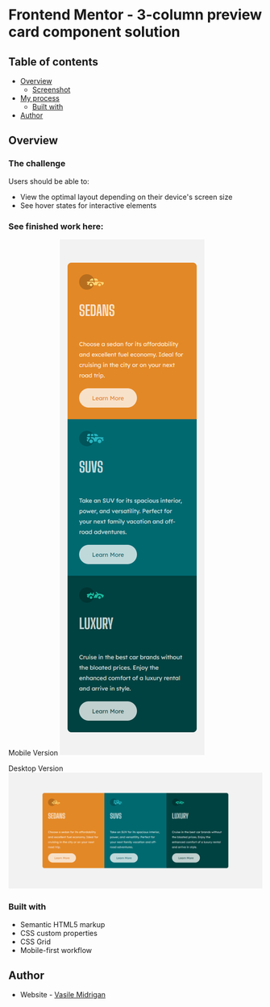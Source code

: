 # Frontend Mentor - 3-column preview card component solution

## Table of contents

- [Overview](#overview)
  - [Screenshot](#screenshot)
- [My process](#my-process)
  - [Built with](#built-with)
- [Author](#author)

## Overview

### The challenge

Users should be able to:

- View the optimal layout depending on their device's screen size
- See hover states for interactive elements

### See finished work here:

Mobile Version 
![](./images/mobile-version.png) 

Desktop Version 
![](./images/desktop-version.png)

### Built with

- Semantic HTML5 markup
- CSS custom properties
- CSS Grid
- Mobile-first workflow

## Author

- Website - [Vasile Midrigan](https://vasilemidrigan.github.io/)

